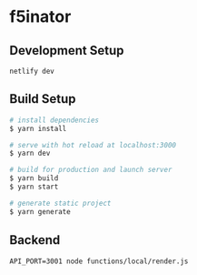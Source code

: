 # f5inator

## Development Setup

`netlify dev`

## Build Setup

``` bash
# install dependencies
$ yarn install

# serve with hot reload at localhost:3000
$ yarn dev

# build for production and launch server
$ yarn build
$ yarn start

# generate static project
$ yarn generate
```

## Backend

`API_PORT=3001 node functions/local/render.js`
